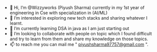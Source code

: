 - 👋 Hi, I’m @Wizzyworks (Piyush Sharma) currently in my 1st year of engineering in Cse with specialization in (AI/ML)
- 👀 I’m interested in exploring new tech stacks and sharing whatever I learnt.
- 🌱 I’m currently learning DSA in java as I am just starting out
- 💞️ I’m looking to collaborate with people on topic which I found difficult and try to learn from them and share my knowledge on those topics.
- 📫 to reach me you can mail me " piyushsharma97757@gmail.com ".

<!---
Wizzyworks/Wizzyworks is a ✨ special ✨ repository because its `README.md` (this file) appears on your GitHub profile.
You can click the Preview link to take a look at your changes.
--->
